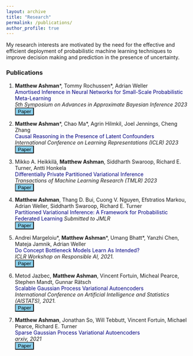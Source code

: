```yaml
---
layout: archive
title: "Research"
permalink: /publications/
author_profile: true
---
```


My research interests are motivated by the need for the effective and efficient deployment of probabilistic machine learning techniques to improve decision making and prediction in the presence of uncertainty.

### Publications

1. **Matthew Ashman**\*, Tommy Rochussen\*, Adrian Weller<br />
<span style="color:navy">Amortised Inference in Neural Networks for Small-Scale Probabilistic Meta-Learning</span>      
*5th Symposium on Advances in Approximate Bayesian Inference 2023*      
[<button type="button" class="btn btn-info" style="background-color:skyblue">Paper</button>](https://arxiv.org/abs/2310.15786)

1. **Matthew Ashman**\*, Chao Ma\*, Agrin Hilmkil, Joel Jennings, Cheng Zhang<br />
<span style="color:navy">Causal Reasoning in the Presence of Latent Confounders</span>      
*International Conference on Learning Representations (ICLR) 2023*      
[<button type="button" class="btn btn-info" style="background-color:skyblue">Paper</button>](https://arxiv.org/abs/2303.12703)

1. Mikko A. Heikkilä, **Matthew Ashman**, Siddharth Swaroop, Richard E. Turner, Antti Honkela<br />
<span style="color:navy">Differentially Private Partitioned Variational Inference</span>   
*Transactions of Machine Learning Research (TMLR) 2023*      
[<button type="button" class="btn btn-info" style="background-color:skyblue">Paper</button>](https://arxiv.org/abs/2209.11595)

1. **Matthew Ashman**, Thang D. Bui, Cuong V. Nguyen, Efstratios Markou, Adrian Weller, Siddharth Swaroop, Richard E. Turner<br />
<span style="color:navy">Partitioned Variational Inference: A Framework for Probabilistic Federated Learning</span> 
*Submitted to JMLR*      
[<button type="button" class="btn btn-info" style="background-color:skyblue">Paper</button>](https://arxiv.org/abs/2202.12275)

1. Andrei Margeloiu\*, **Matthew Ashman**\*, Umang Bhatt\*, Yanzhi Chen, Mateja Jamnik, Adrian Weller<br />
<span style="color:navy">Do Concept Bottleneck Models Learn As Intended?</span>      
*ICLR Workshop on Responsible AI, 2021.*      
[<button type="button" class="btn btn-info" style="background-color:skyblue">Paper</button>](https://arxiv.org/abs/2105.04289)

1. Metod Jazbec, **Matthew Ashman**, Vincent Fortuin, Micheal Pearce, Stephen Mandt, Gunnar Rätsch<br />
<span style="color:navy">Scalable Gaussian Process Variational Autoencoders</span>      
*International Conference on Artificial Intelligence and Statistics (AISTATS), 2021.*      
[<button type="button" class="btn btn-info" style="background-color:skyblue">Paper</button>](http://proceedings.mlr.press/v130/jazbec21a/jazbec21a.pdf)

1. **Matthew Ashman**, Jonathan So, Will Tebbutt, Vincent Fortuin, Michael Pearce, Richard E. Turner<br />
<span style="color:navy">Sparse Gaussian Process Variational Autoencoders</span>      
*arxiv, 2021*      
[<button type="button" class="btn btn-info" style="background-color:skyblue">Paper</button>](https://arxiv.org/abs/2010.10177)
